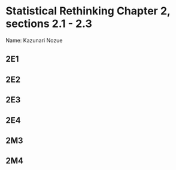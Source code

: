 # Statistical Rethinking Chapter 2, sections 2.1 - 2.3

Name: Kazunari Nozue

## 2E1

## 2E2

## 2E3

## 2E4

## 2M3

## 2M4
